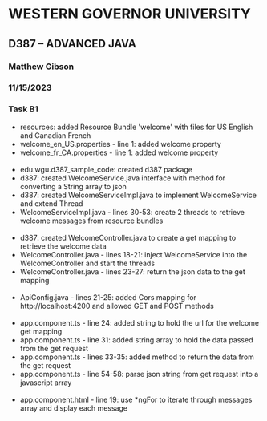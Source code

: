 # WESTERN GOVERNOR UNIVERSITY 
## D387 – ADVANCED JAVA
### Matthew Gibson
### 11/15/2023

### Task B1
- resources: added Resource Bundle 'welcome' with files for US English and Canadian French
- welcome_en_US.properties - line 1: added welcome property
- welcome_fr_CA.properties - line 1: added welcome property
<br><br>
- edu.wgu.d387_sample_code: created d387 package
- d387: created WelcomeService.java interface with method for converting a String array to json
- d387: created WelcomeServiceImpl.java to implement WelcomeService and extend Thread
- WelcomeServiceImpl.java - lines 30-53: create 2 threads to retrieve welcome messages from resource bundles
<br><br>
- d387: created WelcomeController.java to create a get mapping to retrieve the welcome data
- WelcomeController.java - lines 18-21: inject WelcomeService into the WelcomeController and start the threads
- WelcomeController.java - lines 23-27: return the json data to the get mapping
<br><br>
- ApiConfig.java - lines 21-25: added Cors mapping for http://localhost:4200 and allowed GET and POST methods
<br><br>
- app.component.ts - line 24: added string to hold the url for the welcome get mapping
- app.component.ts - line 31: added string array to hold the data passed from the get request
- app.component.ts - lines 33-35: added method to return the data from the get request
- app.component.ts - line 54-58: parse json string from get request into a javascript array
<br><br>
- app.component.html - line 19: use *ngFor to iterate through messages array and display each message